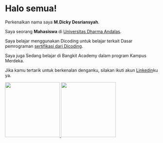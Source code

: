 # Halo semua! 

Perkenalkan nama saya **M.Dicky Desriansyah**.<br>

Saya seorang **Mahasiswa** di [Universitas Dharma Andalas](https://www.unidha.com/).<br>

Saya belajar menggunakan Dicoding untuk belajar terkait Dasar pemrograman  [sertifikasi dari Dicoding](https://www.dicoding.com/certificates/JLX17890JX72).<br>

Saya juga Sedang belajar di Bangkit Academy dalam program Kampus Merdeka.<br>

Jika kamu tertarik untuk berkenalan denganku, silakan ikuti akun [Linkedin](https://www.linkedin.com/in/m-dicky-desriansyah/)ku ya.
<br>

<p align="left">
<a href="https://github.com/penuliscode">
  <img height="180em" src="https://github-readme-stats-eight-theta.vercel.app/api?username=zalaamxdawila&show_icons=true&theme=algolia&include_all_commits=true&count_private=true"/>
  <img height="180em" src="https://github-readme-stats-eight-theta.vercel.app/api/top-langs/?username=zalaamxdawila&layout=compact&theme=algolia"/>
</a>
</p>

